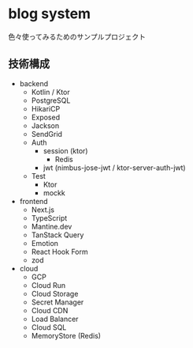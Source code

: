 # blog system

色々使ってみるためのサンプルプロジェクト

## 技術構成

- backend
  - Kotlin / Ktor
  - PostgreSQL
  - HikariCP
  - Exposed
  - Jackson
  - SendGrid
  - Auth
    - session (ktor)
      - Redis
    - jwt (nimbus-jose-jwt / ktor-server-auth-jwt)
  - Test
    - Ktor
    - mockk
- frontend
  - Next.js
  - TypeScript
  - Mantine.dev
  - TanStack Query
  - Emotion
  - React Hook Form
  - zod
- cloud
  - GCP
  - Cloud Run
  - Cloud Storage
  - Secret Manager
  - Cloud CDN
  - Load Balancer
  - Cloud SQL
  - MemoryStore (Redis)
